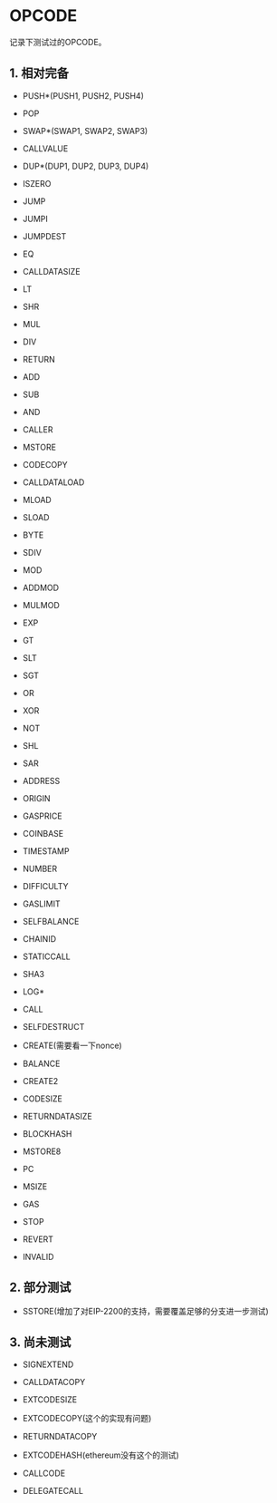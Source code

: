 # OPCODE

记录下测试过的OPCODE。

## 1. 相对完备

- PUSH*(PUSH1, PUSH2, PUSH4)
- POP
- SWAP*(SWAP1, SWAP2, SWAP3)
- CALLVALUE
- DUP*(DUP1, DUP2, DUP3, DUP4)
- ISZERO
- JUMP
- JUMPI
- JUMPDEST
- EQ
- CALLDATASIZE
- LT
- SHR
- MUL
- DIV
- RETURN
- ADD
- SUB
- AND
- CALLER
- MSTORE
- CODECOPY
- CALLDATALOAD
- MLOAD
- SLOAD
- BYTE
- SDIV
- MOD
- ADDMOD
- MULMOD
- EXP
- GT
- SLT
- SGT
- OR
- XOR
- NOT
- SHL
- SAR
- ADDRESS
- ORIGIN
- GASPRICE
- COINBASE
- TIMESTAMP
- NUMBER
- DIFFICULTY
- GASLIMIT
- SELFBALANCE
- CHAINID
- STATICCALL
- SHA3
- LOG*
- CALL
- SELFDESTRUCT
- CREATE(需要看一下nonce)
- BALANCE
- CREATE2

- CODESIZE
- RETURNDATASIZE
- BLOCKHASH
- MSTORE8
- PC
- MSIZE
- GAS
- STOP
- REVERT
- INVALID

## 2. 部分测试

- SSTORE(增加了对EIP-2200的支持，需要覆盖足够的分支进一步测试)

## 3. 尚未测试

- SIGNEXTEND
- CALLDATACOPY
- EXTCODESIZE
- EXTCODECOPY(这个的实现有问题)
- RETURNDATACOPY

- EXTCODEHASH(ethereum没有这个的测试)

- CALLCODE
- DELEGATECALL

